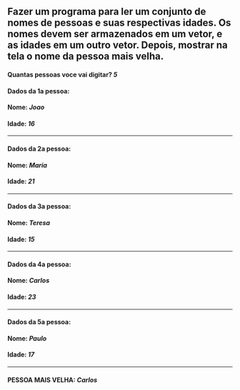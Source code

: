 ## Fazer um programa para ler um conjunto de nomes de pessoas e suas respectivas idades. Os nomes devem ser armazenados em um vetor, e as idades em um outro vetor. Depois, mostrar na tela o nome da pessoa mais velha. 

#### Quantas pessoas voce vai digitar? **_5_**
#### Dados da 1a pessoa: 
#### Nome: **_Joao_**
#### Idade: **_16_**
-----
#### Dados da 2a pessoa: 
#### Nome: **_Maria_**
#### Idade: **_21_**
----
#### Dados da 3a pessoa: 
#### Nome: **_Teresa_**
#### Idade: **_15_**
----
#### Dados da 4a pessoa: 
#### Nome: **_Carlos_**
#### Idade: **_23_**
----
#### Dados da 5a pessoa: 
#### Nome: **_Paulo_**
#### Idade: **_17_**
----
#### PESSOA MAIS VELHA: **_Carlos_** 